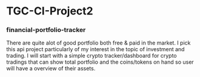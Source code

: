# TGC-CI-Project2
### financial-portfolio-tracker

There are quite alot of good portfolio both free & paid in the market. I pick this api project particularly of my interest in the topic of investment and trading.
I will start with a simple crypto tracker/dashboard for crypto tradings that can show total portfolio and the coins/tokens on hand so user will have a overview of their assets. 


